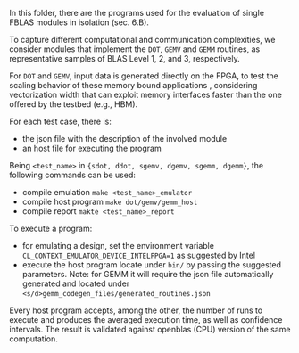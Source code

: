 In this folder, there are the programs used for the evaluation of single FBLAS modules
in isolation (sec. 6.B).

To capture different computational and communication complexities, we consider
modules that implement the `DOT`, `GEMV` and `GEMM` routines, as representative samples of BLAS Level 1, 2, and 3, respectively.

For `DOT` and `GEMV`, input data is generated directly on the FPGA, to test the scaling behavior of these memory bound applications 
, considering vectorization width that can exploit memory interfaces faster than the one offered by the testbed (e.g., HBM).

For each test case, there is:
- the json file with the description of the involved module
- an host file for executing the program

Being `<test_name>` in `{sdot, ddot, sgemv, dgemv, sgemm, dgemm}`, the following 
commands can be used:
 - compile emulation `make <test_name>_emulator`
 - compile host program `make dot/gemv/gemm_host`
 - compile report `makte <test_name>_report`
 
To execute a program:
- for emulating a design, set the environment variable ` CL_CONTEXT_EMULATOR_DEVICE_INTELFPGA=1` as suggested by Intel
- execute the host program locate under `bin/` by passing the suggested parameters. Note: for GEMM
    it will require the json file automatically generated and located under `<s/d>gemm_codegen_files/generated_routines.json`
 
Every host program accepts, among the other, the number of runs to execute and produces the averaged execution time,
as well as confidence intervals.
The result is validated against openblas (CPU) version of the same computation.